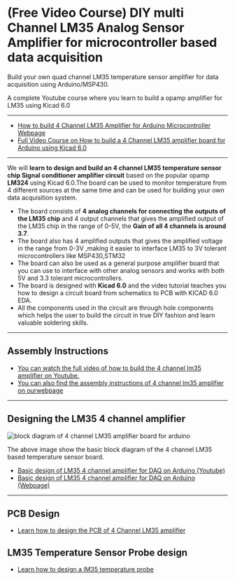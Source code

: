 # (Free Video Course) DIY multi Channel LM35 Analog Sensor Amplifier for microcontroller based data acquisition

Build your own quad channel LM35 temperature sensor amplifier for data acquisition using Arduino/MSP430.

A complete Youtube course where you learn to build a opamp amplifier for LM35 using Kicad 6.0 

------------------------------------------------------------------------------------------------------

- [How to build 4 Channel LM35 Amplifier for Arduino Microcontroller Webpage](https://www.xanthium.in/lm35-temperature-sensor-analog-amplifier-board-arduino)
- [Full Video Course on How to build a 4 Channel LM35 amplifier board for Arduino using Kicad 6.0](https://www.youtube.com/watch?v=xqIwquTNCJY&list=PLxKi94gp9w4wtRqJKQfM9M-Ufu7hokqrq)
 
------------------------------------------------------------------------------------------------------
We will **learn to design and build an 4 channel LM35 temperature sensor chip Signal conditioner amplifier circuit** based on the popular opamp **LM324** using Kicad 6.0.The board can be used to monitor temperature from 4 different sources at the same time and can be used for building your own data acquisition system.

 - The board consists of **4 analog channels for connecting the outputs of the LM35 chip** and 4 output channels that gives the amplified output of the LM35 chip in the range of 0-5V, the **Gain of all 4 channels is around 3.7**.
- The board also has 4 amplified outputs that gives the amplified  voltage in the range from 0-3V ,making it easier to interface LM35 to 3V tolerant microcontrollers like MSP430,STM32
 - The board can also be used as a general purpose amplifier board that you can use to interface with other analog sensors and works with both  5V and 3.3 tolerant microcontrollers.
- The board is designed with **Kicad 6.0** and the video tutorial teaches you how to design a circuit board from schematics to PCB with KICAD 6.0 EDA.
- All the components used in the circuit are through hole components which helps the user to build the circuit in true DIY fashion and learn valuable soldering skills.

-------------------------------------------------------------------------------------------------

## Assembly Instructions

- [You can watch the full video of how to build the 4 channel lm35 amplifier on Youtube.](https://www.youtube.com/watch?v=bcqfnzfBwUk)
- [You can also find the assembly instructions of  4 channel lm35 amplifier on ourwebpage](https://www.xanthium.in/building-lm35-4-channel-temperature-sensor-amplifier-board)

------------------------------------------------------------------------------------------------
## Designing the LM35 4 channel amplifier

![block diagram of 4 channel LM35 amplifier board for arduino](https://www.xanthium.in/sites/default/files/site-images/lm35-4ch-amplifier-brd/lm35-4-channel-temperature-voltage-amplifier-design.jpg)

The above image show the basic block diagram of the 4 channel LM35 based temperature sensor board.

- [Basic design of LM35 4 channel amplifier for DAQ on Arduino (Youtube)](https://www.youtube.com/watch?v=xqIwquTNCJY)
- [Basic design of LM35 4 channel amplifier for DAQ on Arduino (Webpage)](https://www.xanthium.in/lm35-temperature-sensor-analog-amplifier-board-arduino)

-------------------------------------------------------------------------------------------------

## PCB Design

- [Learn how to design the PCB of 4 Channel LM35 amplifier](https://www.youtube.com/watch?v=7rgMqaovDfg)

## LM35 Temperature Sensor Probe design

- [Learn how to design a lM35 temperature probe](https://www.youtube.com/watch?v=f41x6J1HkWA)
